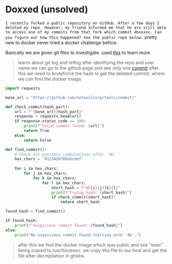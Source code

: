 # Doxxed (unsolved)
`I recently forked a public repository on GitHub. After a few days I deleted my repo. However, my friend informed me that he are still able to access one of my commits from that fork which commit 4bxxxxx. Can you figure out how this happened? See the public repo below.`
pretty new to docker never tried a docker challenge before.

Basically we are given git files to investigate. used [this](https://trufflesecurity.com/blog/anyone-can-access-deleted-and-private-repo-data-github) to learn more  
> learnt about git log and reflog
> after idenitfying the repo and user name we can go to the github page and see only one [commit](https://github.com/notevilcorp/tools/commit/4b155f)
> after this we need to bruteforce the hash to get the deleted commit, where we can find the docker image


``` python
import requests

base_url = "https://github.com/notevilcorp/tools/commit/"

def check_commit(hash_part):
    url = f"{base_url}{hash_part}"
    response = requests.head(url)
    if response.status_code == 200:
        print(f"Valid commit found: {url}")
        return True
    else:
        return False

def find_commit():
    # Check all possible combinations after '4b'
    hex_chars = '0123456789abcdef'
    
    for i in hex_chars:
        for j in hex_chars:
            for k in hex_chars:
                for l in hex_chars:
                    short_hash = f"4b{i}{j}{k}{l}"
                    print(f"Trying hash: {short_hash}")
                    if check_commit(short_hash):
                        return short_hash

found_hash = find_commit()

if found_hash:
    print(f"Suspicious commit found: {found_hash}")
else:
    print("No suspicious commit found starting with '4b'.")
```
> after this we find the docker image which was public and see "exec” being copied to /usr/bin/exec.
> we copy this file to our host and get the file after decmpilation in ghidra.
